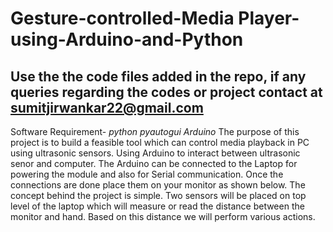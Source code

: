 # Gesture-controlled-Media Player-using-Arduino-and-Python #

## Use the the code files added in the repo, if any queries regarding the codes or project contact at sumitjirwankar22@gmail.com ##

Software Requirement-
            *python*
            *pyautogui*
            *Arduino*
The purpose of this project is to build a feasible tool which can control media playback in PC using ultrasonic sensors. Using Arduino to interact between ultrasonic senor and computer. The Arduino can be connected to the Laptop for powering the module and also for Serial communication. Once the connections are done place them on your monitor as shown below. The concept behind the project is simple. Two sensors will be placed on top level of the laptop which will measure or read the distance between the monitor and hand. Based on this distance we will perform various actions.
